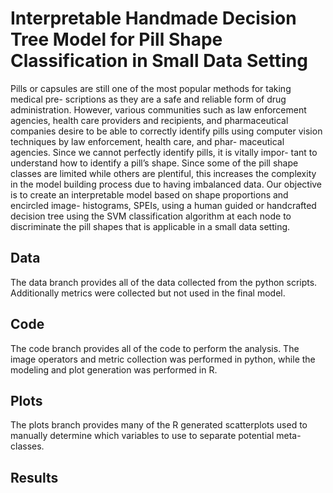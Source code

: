 # Interpretable Handmade Decision Tree Model for Pill Shape Classification in Small Data Setting

Pills or capsules are still one of the most popular methods for taking medical pre- scriptions as they are a safe and reliable form of drug administration. However, various communities such as law enforcement agencies, health care providers and recipients, and pharmaceutical companies desire to be able to correctly identify pills using computer vision techniques by law enforcement, health care, and phar- maceutical agencies. Since we cannot perfectly identify pills, it is vitally impor- tant to understand how to identify a pill’s shape. Since some of the pill shape classes are limited while others are plentiful, this increases the complexity in the model building process due to having imbalanced data. Our objective is to create an interpretable model based on shape proportions and encircled image- histograms, SPEIs, using a human guided or handcrafted decision tree using the SVM classification algorithm at each node to discriminate the pill shapes that is applicable in a small data setting.

## Data

The data branch provides all of the data collected from the python scripts.  Additionally metrics were collected but not used in the final model.

## Code

The code branch provides all of the code to perform the analysis.  The image operators and metric collection was performed in python, while the modeling and plot generation was performed in R.  

## Plots

The plots branch provides many of the R generated scatterplots used to manually determine which variables to use to separate potential meta-classes.

## Results

